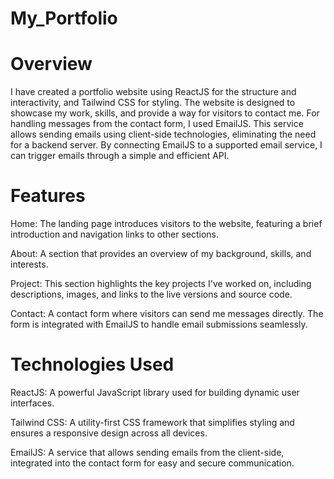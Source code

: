 # My_Portfolio

# Overview

I have created a portfolio website using ReactJS for the structure and interactivity, and Tailwind CSS for styling. The website is designed to showcase my work, skills, and provide a way for visitors to contact me. For handling messages from the contact form, I used EmailJS. This service allows sending emails using client-side technologies, eliminating the need for a backend server. By connecting EmailJS to a supported email service, I can trigger emails through a simple and efficient API.

# Features

Home: The landing page introduces visitors to the website, featuring a brief introduction and navigation links to other sections.

About: A section that provides an overview of my background, skills, and interests.

Project: This section highlights the key projects I've worked on, including descriptions, images, and links to the live versions and source code.

Contact: A contact form where visitors can send me messages directly. The form is integrated with EmailJS to handle email submissions seamlessly.

# Technologies Used

ReactJS: A powerful JavaScript library used for building dynamic user interfaces.

Tailwind CSS: A utility-first CSS framework that simplifies styling and ensures a responsive design across all devices.

EmailJS: A service that allows sending emails from the client-side, integrated into the contact form for easy and secure communication.
